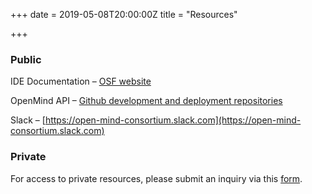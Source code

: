 +++
date = 2019-05-08T20:00:00Z
title = "Resources"

+++
### Public

IDE Documentation – [OSF website](https://osf.io/ya5jf/)

OpenMind API – [Github development and deployment repositories](https://github.com/openmind-consortium)

Slack – [https://open-mind-consortium.slack.com](https://open-mind-consortium.slack.com)

### Private

For access to private resources, please submit an inquiry via this [form](https://docs.google.com/forms/d/1mkkpLdxARdc__DjZ-8z9cXuDaDoTXtI4mF0St_YPhrU/prefill).